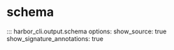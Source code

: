 # schema

::: harbor_cli.output.schema
    options:
        show_source: true
        <!-- show_if_no_docstring: true -->
        show_signature_annotations: true
        <!-- separate_signature: true -->
